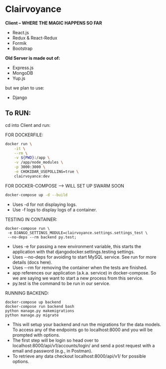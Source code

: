# Clairvoyance

<b>Client – WHERE THE MAGIC HAPPENS SO FAR</b>

<ul>
  <li>React.js</li>
  <li>Redux & React-Redux</li>
  <li>Formik</li>
  <li>Bootstrap</li>
</ul>

<b>Old Server is made out of:</b>

<ul>
  <li>Express.js</li>
  <li>MongoDB</li>
  <li>Yup.js</li>
</ul>

but we plan to use:

- Django

## To RUN:

cd into Client and run:

FOR DOCKERFILE:

```bash
docker run \
    -it \
    --rm \
    -v ${PWD}:/app \
    -v /app/node_modules \
    -p 3000:3000 \
    -e CHOKIDAR_USEPOLLING=true \
    clairvoyance:dev
```

FOR DOCKER-COMPOSE --> WILL SET UP SWARM SOON

```bash
docker-compose up -d --build
```

- Uses -d for not displaying logs.
- Use -f logs to display logs of a container.

TESTING IN CONTAINER:

```
docker-compose run \
 -e DJANGO_SETTINGS_MODULE=clairvoyance.settings.settings_test \
 --no-deps --rm backend py.test;
```

- Uses -e for passing a new environment variable, this starts the application with that djangodocker.settings.testing settings.
- Uses --no-deps for avoiding to start MySQL service. See run for more details (docs here).
- Uses --rm for removing the container when the tests are finished.
- app references our application (a.k.a. service) in docker-compose. So we are saying we want to start a new process from this service.
- py.test is the command to be run in our service.

RUNNING BACKEND:

```
docker-compose up backend
docker-compose run backend bash
python manage.py makemigrations
python manage.py migrate
```

- This will setup your backend and run the migrations for the data models. To access any of the endpoints go to localhost:8000 and you will be prompted with options.
- The first step will be login so head over to localhost:8000/api/v1/accounts/login/ and send a post request with a email and password (e.g., in Postman).
- To retrieve any data checkout localhost:8000/api/v1/ for possible options.
